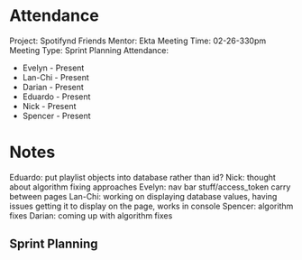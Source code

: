 # Attendance
Project: Spotifynd Friends
Mentor: Ekta
Meeting Time: 02-26-330pm
Meeting Type: Sprint Planning
Attendance:
* Evelyn - Present  
* Lan-Chi - Present
* Darian - Present
* Eduardo - Present
* Nick - Present
* Spencer - Present

# Notes
Eduardo: put playlist objects into database rather than id?
Nick: thought about algorithm fixing approaches
Evelyn: nav bar stuff/access_token carry between pages
Lan-Chi: working on displaying database values, having issues getting it to display on the page, works in console
Spencer: algorithm fixes
Darian: coming up with algorithm fixes

## Sprint Planning

